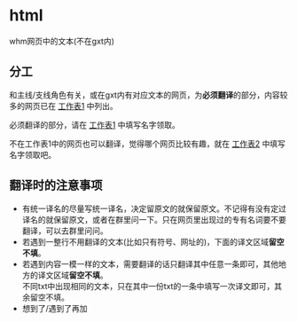 # html
whm网页中的文本(不在gxt内)

## 分工
和主线/支线角色有关，或在gxt内有对应文本的网页，为**必须翻译**的部分，内容较多的网页已在 [工作表1][table1] 中列出。

必须翻译的部分，请在 [工作表1][table1] 中填写名字领取。

不在工作表1中的网页也可以翻译，觉得哪个网页比较有趣，就在 [工作表2][table2] 中填写名字领取吧。

## 翻译时的注意事项
- 有统一译名的尽量写统一译名，决定留原文的就保留原文。不记得有没有定过译名的就保留原文，或者在群里问一下。只在网页里出现过的专有名词要不要翻译，可以去群里问问。
- 若遇到一整行不用翻译的文本(比如只有符号、网址的)，下面的译文区域**留空不填**。
- 若遇到内容一模一样的文本，需要翻译的话只翻译其中任意一条即可，其他地方的译文区域**留空不填**。  
不同txt中出现相同的文本，只在其中一份txt的一条中填写一次译文即可，其余留空不填。
- 想到了/遇到了再加


[table1]:https://docs.qq.com/sheet/DWmlST1dCcXp1TVJx?tab=k5pvd3 "必须翻译的网页文本"
[table2]:https://docs.qq.com/sheet/DWmlST1dCcXp1TVJx?tab=dsw1pn "有兴趣就翻译了吧"
